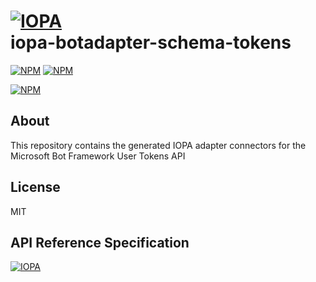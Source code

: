 # [![IOPA](http://iopa.io/iopa.png)](http://iopa.io)<br> iopa-botadapter-schema-tokens

[![NPM](https://img.shields.io/badge/iopa-certified-99cc33.svg?style=flat-square)](http://iopa.io/)
[![NPM](https://img.shields.io/badge/iopa-bot%20framework-F67482.svg?style=flat-square)](http://iopa.io/)

[![NPM](https://nodei.co/npm/iopa-botadapter-schema-tokens.png?downloads=true)](https://nodei.co/npm/iopa-botadapter-schema/)

## About

This repository contains the generated IOPA adapter connectors for the Microsoft Bot Framework User Tokens API

## License

MIT

## API Reference Specification

[![IOPA](http://iopa.io/iopa.png)](http://iopa.io)
